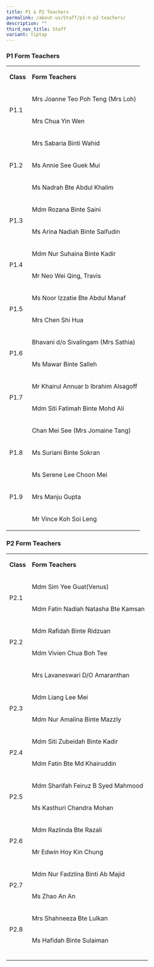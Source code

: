 ```yaml
---
title: P1 & P2 Teachers
permalink: /about-us/Staff/p1-n-p2-teachers/
description: ""
third_nav_title: Staff
variant: tiptap
---
```

<h3><strong>P1 Form Teachers</strong></h3>
<table style="minWidth: 50px">
<colgroup>
<col>
<col>
</colgroup>
<tbody>
<tr>
<td rowspan="1" colspan="1">
<p><strong>Class <br></strong>
</p>
</td>
<td rowspan="1" colspan="1">
<p><strong>Form Teachers</strong>
</p>
</td>
</tr>
<tr>
<td rowspan="2" colspan="1">
<p>P1.1
<br>
</p>
</td>
<td rowspan="1" colspan="1">
<p>Mrs Joanne Teo Poh Teng (Mrs Loh)</p>
</td>
</tr>
<tr>
<td rowspan="1" colspan="1">
<p>Mrs Chua Yin Wen</p>
</td>
</tr>
<tr>
<td rowspan="3" colspan="1">
<p>P1.2
<br>
</p>
</td>
<td rowspan="1" colspan="1">
<p>Mrs Sabaria Binti Wahid</p>
</td>
</tr>
<tr>
<td rowspan="1" colspan="1">
<p>Ms Annie See Guek Mui</p>
</td>
</tr>
<tr>
<td rowspan="1" colspan="1">
<p>Ms Nadrah Bte Abdul Khalim</p>
</td>
</tr>
<tr>
<td rowspan="2" colspan="1">
<p>P1.3
<br>
</p>
</td>
<td rowspan="1" colspan="1">
<p>Mdm Rozana Binte Saini</p>
</td>
</tr>
<tr>
<td rowspan="1" colspan="1">
<p>Ms Arina Nadiah Binte Saifudin</p>
</td>
</tr>
<tr>
<td rowspan="2" colspan="1">
<p>P1.4
<br>
</p>
</td>
<td rowspan="1" colspan="1">
<p>Mdm Nur Suhaina Binte Kadir</p>
</td>
</tr>
<tr>
<td rowspan="1" colspan="1">
<p>Mr Neo Wei Qing, Travis</p>
</td>
</tr>
<tr>
<td rowspan="2" colspan="1">
<p>P1.5
<br>
</p>
</td>
<td rowspan="1" colspan="1">
<p>Ms Noor Izzatie Bte Abdul Manaf</p>
</td>
</tr>
<tr>
<td rowspan="1" colspan="1">
<p>Mrs Chen Shi Hua</p>
</td>
</tr>
<tr>
<td rowspan="2" colspan="1">
<p>P1.6
<br>
</p>
</td>
<td rowspan="1" colspan="1">
<p>Bhavani d/o Sivalingam (Mrs Sathia)</p>
</td>
</tr>
<tr>
<td rowspan="1" colspan="1">
<p>Ms Mawar Binte Salleh</p>
</td>
</tr>
<tr>
<td rowspan="2" colspan="1">
<p>P1.7
<br>
</p>
</td>
<td rowspan="1" colspan="1">
<p>Mr Khairul Annuar b Ibrahim Alsagoff</p>
</td>
</tr>
<tr>
<td rowspan="1" colspan="1">
<p>Mdm Siti Fatimah Binte Mohd Ali</p>
</td>
</tr>
<tr>
<td rowspan="3" colspan="1">
<p>P1.8
<br>
</p>
</td>
<td rowspan="1" colspan="1">
<p>Chan Mei See (Mrs Jomaine Tang)</p>
</td>
</tr>
<tr>
<td rowspan="1" colspan="1">
<p>Ms Suriani Binte Sokran</p>
</td>
</tr>
<tr>
<td rowspan="1" colspan="1">
<p>Ms Serene Lee Choon Mei</p>
</td>
</tr>
<tr>
<td rowspan="1" colspan="1">
<p>P1.9</p>
</td>
<td rowspan="1" colspan="1">
<p>Mrs Manju Gupta</p>
</td>
</tr>
<tr>
<td rowspan="1" colspan="1">
<p></p>
</td>
<td rowspan="1" colspan="1">
<p>Mr Vince Koh Soi Leng</p>
</td>
</tr>
</tbody>
</table>
<h3><strong>P2 Form Teachers</strong></h3>
<table style="minWidth: 50px">
<colgroup>
<col>
<col>
</colgroup>
<tbody>
<tr>
<td rowspan="1" colspan="1">
<p><strong>Class <br></strong>
</p>
</td>
<td rowspan="1" colspan="1">
<p><strong>Form Teachers <br></strong>
</p>
</td>
</tr>
<tr>
<td rowspan="2" colspan="1">
<p>P2.1
<br>
</p>
</td>
<td rowspan="1" colspan="1">
<p>Mdm Sim Yee Guat(Venus)</p>
</td>
</tr>
<tr>
<td rowspan="1" colspan="1">
<p>Mdm Fatin Nadiah Natasha Bte Kamsan</p>
</td>
</tr>
<tr>
<td rowspan="2" colspan="1">
<p>P2.2
<br>
</p>
</td>
<td rowspan="1" colspan="1">
<p>Mdm Rafidah Binte Ridzuan</p>
</td>
</tr>
<tr>
<td rowspan="1" colspan="1">
<p>Mdm Vivien Chua Boh Tee</p>
</td>
</tr>
<tr>
<td rowspan="1" colspan="1">
<p></p>
</td>
<td rowspan="1" colspan="1">
<p>Mrs Lavaneswari D/O Amaranthan</p>
</td>
</tr>
<tr>
<td rowspan="2" colspan="1">
<p>P2.3
<br>
</p>
</td>
<td rowspan="1" colspan="1">
<p>Mdm Liang Lee Mei</p>
</td>
</tr>
<tr>
<td rowspan="1" colspan="1">
<p>Mdm Nur Amalina Binte Mazzly</p>
</td>
</tr>
<tr>
<td rowspan="2" colspan="1">
<p>P2.4
<br>
</p>
</td>
<td rowspan="1" colspan="1">
<p>Mdm Siti Zubeidah Binte Kadir</p>
</td>
</tr>
<tr>
<td rowspan="1" colspan="1">
<p>Mdm Fatin Bte Md Khairuddin</p>
</td>
</tr>
<tr>
<td rowspan="2" colspan="1">
<p>P2.5
<br>
</p>
</td>
<td rowspan="1" colspan="1">
<p>Mdm Sharifah Feiruz B Syed Mahmood</p>
</td>
</tr>
<tr>
<td rowspan="1" colspan="1">
<p>Ms Kasthuri Chandra Mohan</p>
</td>
</tr>
<tr>
<td rowspan="2" colspan="1">
<p>P2.6
<br>
</p>
</td>
<td rowspan="1" colspan="1">
<p>Mdm Razlinda Bte Razali</p>
</td>
</tr>
<tr>
<td rowspan="1" colspan="1">
<p>Mr Edwin Hoy Kin Chung</p>
</td>
</tr>
<tr>
<td rowspan="2" colspan="1">
<p>P2.7
<br>
</p>
</td>
<td rowspan="1" colspan="1">
<p>Mdm Nur Fadzlina Binti Ab Majid</p>
</td>
</tr>
<tr>
<td rowspan="1" colspan="1">
<p>Ms Zhao An An</p>
</td>
</tr>
<tr>
<td rowspan="2" colspan="1">
<p>P2.8
<br>
</p>
</td>
<td rowspan="1" colspan="1">
<p>Mrs Shahneeza Bte Lulkan</p>
</td>
</tr>
<tr>
<td rowspan="1" colspan="1">
<p>Ms Hafidah Binte Sulaiman</p>
</td>
</tr>
<tr>
<td rowspan="1" colspan="1">
<p></p>
</td>
<td rowspan="1" colspan="1">
<p></p>
</td>
</tr>
</tbody>
</table>
<p></p>